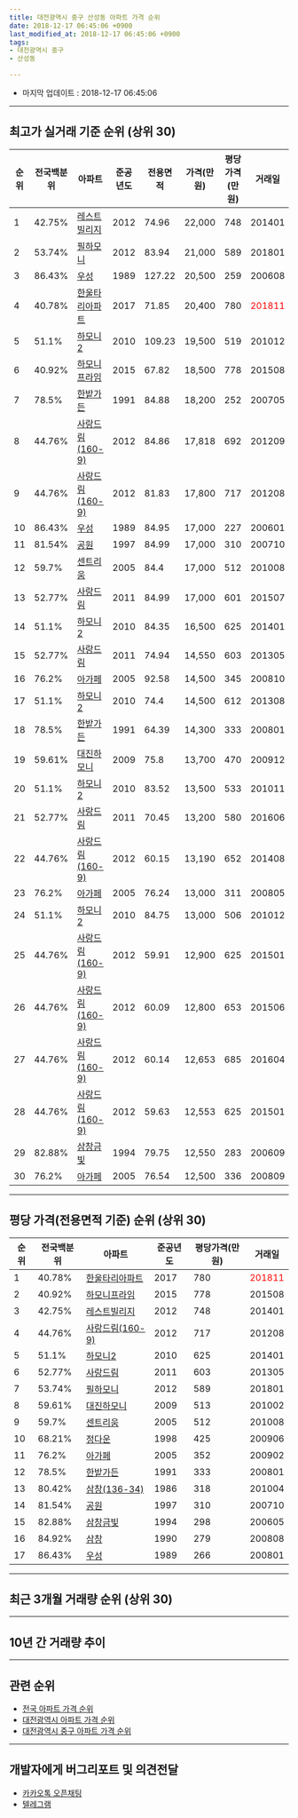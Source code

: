 ```yaml
---
title: 대전광역시 중구 산성동 아파트 가격 순위
date: 2018-12-17 06:45:06 +0900
last_modified_at: 2018-12-17 06:45:06 +0900
tags:
- 대전광역시 중구
- 산성동

---
```


* 마지막 업데이트 : 2018-12-17 06:45:06

---

## 최고가 실거래 기준 순위 (상위 30)


|순위|전국백분위|아파트|준공년도|전용면적|가격(만원)|평당가격(만원)|거래일|
|---|---|---|---|---|---|---|---|
|1|42.75%|[레스트빌리지](https://search.naver.com/search.naver?query=%EB%8C%80%EC%A0%84%EA%B4%91%EC%97%AD%EC%8B%9C+%EC%A4%91%EA%B5%AC+%EC%82%B0%EC%84%B1%EB%8F%99+%EB%A0%88%EC%8A%A4%ED%8A%B8%EB%B9%8C%EB%A6%AC%EC%A7%80)|2012|74.96|22,000|748|201401|
|2|53.74%|[필하모니](https://search.naver.com/search.naver?query=%EB%8C%80%EC%A0%84%EA%B4%91%EC%97%AD%EC%8B%9C+%EC%A4%91%EA%B5%AC+%EC%82%B0%EC%84%B1%EB%8F%99+%ED%95%84%ED%95%98%EB%AA%A8%EB%8B%88)|2012|83.94|21,000|589|201801|
|3|86.43%|[우성](https://search.naver.com/search.naver?query=%EB%8C%80%EC%A0%84%EA%B4%91%EC%97%AD%EC%8B%9C+%EC%A4%91%EA%B5%AC+%EC%82%B0%EC%84%B1%EB%8F%99+%EC%9A%B0%EC%84%B1)|1989|127.22|20,500|259|200608|
|4|40.78%|[한울타리아파트](https://search.naver.com/search.naver?query=%EB%8C%80%EC%A0%84%EA%B4%91%EC%97%AD%EC%8B%9C+%EC%A4%91%EA%B5%AC+%EC%82%B0%EC%84%B1%EB%8F%99+%ED%95%9C%EC%9A%B8%ED%83%80%EB%A6%AC%EC%95%84%ED%8C%8C%ED%8A%B8)|2017|71.85|20,400|780|<span style="color:red">201811</span>|
|5|51.1%|[하모니2](https://search.naver.com/search.naver?query=%EB%8C%80%EC%A0%84%EA%B4%91%EC%97%AD%EC%8B%9C+%EC%A4%91%EA%B5%AC+%EC%82%B0%EC%84%B1%EB%8F%99+%ED%95%98%EB%AA%A8%EB%8B%882)|2010|109.23|19,500|519|201012|
|6|40.92%|[하모니프라임](https://search.naver.com/search.naver?query=%EB%8C%80%EC%A0%84%EA%B4%91%EC%97%AD%EC%8B%9C+%EC%A4%91%EA%B5%AC+%EC%82%B0%EC%84%B1%EB%8F%99+%ED%95%98%EB%AA%A8%EB%8B%88%ED%94%84%EB%9D%BC%EC%9E%84)|2015|67.82|18,500|778|201508|
|7|78.5%|[한밭가든](https://search.naver.com/search.naver?query=%EB%8C%80%EC%A0%84%EA%B4%91%EC%97%AD%EC%8B%9C+%EC%A4%91%EA%B5%AC+%EC%82%B0%EC%84%B1%EB%8F%99+%ED%95%9C%EB%B0%AD%EA%B0%80%EB%93%A0)|1991|84.88|18,200|252|200705|
|8|44.76%|[사랑드림(160-9)](https://search.naver.com/search.naver?query=%EB%8C%80%EC%A0%84%EA%B4%91%EC%97%AD%EC%8B%9C+%EC%A4%91%EA%B5%AC+%EC%82%B0%EC%84%B1%EB%8F%99+%EC%82%AC%EB%9E%91%EB%93%9C%EB%A6%BC%28160-9%29)|2012|84.86|17,818|692|201209|
|9|44.76%|[사랑드림(160-9)](https://search.naver.com/search.naver?query=%EB%8C%80%EC%A0%84%EA%B4%91%EC%97%AD%EC%8B%9C+%EC%A4%91%EA%B5%AC+%EC%82%B0%EC%84%B1%EB%8F%99+%EC%82%AC%EB%9E%91%EB%93%9C%EB%A6%BC%28160-9%29)|2012|81.83|17,800|717|201208|
|10|86.43%|[우성](https://search.naver.com/search.naver?query=%EB%8C%80%EC%A0%84%EA%B4%91%EC%97%AD%EC%8B%9C+%EC%A4%91%EA%B5%AC+%EC%82%B0%EC%84%B1%EB%8F%99+%EC%9A%B0%EC%84%B1)|1989|84.95|17,000|227|200601|
|11|81.54%|[공원](https://search.naver.com/search.naver?query=%EB%8C%80%EC%A0%84%EA%B4%91%EC%97%AD%EC%8B%9C+%EC%A4%91%EA%B5%AC+%EC%82%B0%EC%84%B1%EB%8F%99+%EA%B3%B5%EC%9B%90)|1997|84.99|17,000|310|200710|
|12|59.7%|[센트리움](https://search.naver.com/search.naver?query=%EB%8C%80%EC%A0%84%EA%B4%91%EC%97%AD%EC%8B%9C+%EC%A4%91%EA%B5%AC+%EC%82%B0%EC%84%B1%EB%8F%99+%EC%84%BC%ED%8A%B8%EB%A6%AC%EC%9B%80)|2005|84.4|17,000|512|201008|
|13|52.77%|[사랑드림](https://search.naver.com/search.naver?query=%EB%8C%80%EC%A0%84%EA%B4%91%EC%97%AD%EC%8B%9C+%EC%A4%91%EA%B5%AC+%EC%82%B0%EC%84%B1%EB%8F%99+%EC%82%AC%EB%9E%91%EB%93%9C%EB%A6%BC)|2011|84.99|17,000|601|201507|
|14|51.1%|[하모니2](https://search.naver.com/search.naver?query=%EB%8C%80%EC%A0%84%EA%B4%91%EC%97%AD%EC%8B%9C+%EC%A4%91%EA%B5%AC+%EC%82%B0%EC%84%B1%EB%8F%99+%ED%95%98%EB%AA%A8%EB%8B%882)|2010|84.35|16,500|625|201401|
|15|52.77%|[사랑드림](https://search.naver.com/search.naver?query=%EB%8C%80%EC%A0%84%EA%B4%91%EC%97%AD%EC%8B%9C+%EC%A4%91%EA%B5%AC+%EC%82%B0%EC%84%B1%EB%8F%99+%EC%82%AC%EB%9E%91%EB%93%9C%EB%A6%BC)|2011|74.94|14,550|603|201305|
|16|76.2%|[아가페](https://search.naver.com/search.naver?query=%EB%8C%80%EC%A0%84%EA%B4%91%EC%97%AD%EC%8B%9C+%EC%A4%91%EA%B5%AC+%EC%82%B0%EC%84%B1%EB%8F%99+%EC%95%84%EA%B0%80%ED%8E%98)|2005|92.58|14,500|345|200810|
|17|51.1%|[하모니2](https://search.naver.com/search.naver?query=%EB%8C%80%EC%A0%84%EA%B4%91%EC%97%AD%EC%8B%9C+%EC%A4%91%EA%B5%AC+%EC%82%B0%EC%84%B1%EB%8F%99+%ED%95%98%EB%AA%A8%EB%8B%882)|2010|74.4|14,500|612|201308|
|18|78.5%|[한밭가든](https://search.naver.com/search.naver?query=%EB%8C%80%EC%A0%84%EA%B4%91%EC%97%AD%EC%8B%9C+%EC%A4%91%EA%B5%AC+%EC%82%B0%EC%84%B1%EB%8F%99+%ED%95%9C%EB%B0%AD%EA%B0%80%EB%93%A0)|1991|64.39|14,300|333|200801|
|19|59.61%|[대진하모니](https://search.naver.com/search.naver?query=%EB%8C%80%EC%A0%84%EA%B4%91%EC%97%AD%EC%8B%9C+%EC%A4%91%EA%B5%AC+%EC%82%B0%EC%84%B1%EB%8F%99+%EB%8C%80%EC%A7%84%ED%95%98%EB%AA%A8%EB%8B%88)|2009|75.8|13,700|470|200912|
|20|51.1%|[하모니2](https://search.naver.com/search.naver?query=%EB%8C%80%EC%A0%84%EA%B4%91%EC%97%AD%EC%8B%9C+%EC%A4%91%EA%B5%AC+%EC%82%B0%EC%84%B1%EB%8F%99+%ED%95%98%EB%AA%A8%EB%8B%882)|2010|83.52|13,500|533|201011|
|21|52.77%|[사랑드림](https://search.naver.com/search.naver?query=%EB%8C%80%EC%A0%84%EA%B4%91%EC%97%AD%EC%8B%9C+%EC%A4%91%EA%B5%AC+%EC%82%B0%EC%84%B1%EB%8F%99+%EC%82%AC%EB%9E%91%EB%93%9C%EB%A6%BC)|2011|70.45|13,200|580|201606|
|22|44.76%|[사랑드림(160-9)](https://search.naver.com/search.naver?query=%EB%8C%80%EC%A0%84%EA%B4%91%EC%97%AD%EC%8B%9C+%EC%A4%91%EA%B5%AC+%EC%82%B0%EC%84%B1%EB%8F%99+%EC%82%AC%EB%9E%91%EB%93%9C%EB%A6%BC%28160-9%29)|2012|60.15|13,190|652|201408|
|23|76.2%|[아가페](https://search.naver.com/search.naver?query=%EB%8C%80%EC%A0%84%EA%B4%91%EC%97%AD%EC%8B%9C+%EC%A4%91%EA%B5%AC+%EC%82%B0%EC%84%B1%EB%8F%99+%EC%95%84%EA%B0%80%ED%8E%98)|2005|76.24|13,000|311|200805|
|24|51.1%|[하모니2](https://search.naver.com/search.naver?query=%EB%8C%80%EC%A0%84%EA%B4%91%EC%97%AD%EC%8B%9C+%EC%A4%91%EA%B5%AC+%EC%82%B0%EC%84%B1%EB%8F%99+%ED%95%98%EB%AA%A8%EB%8B%882)|2010|84.75|13,000|506|201012|
|25|44.76%|[사랑드림(160-9)](https://search.naver.com/search.naver?query=%EB%8C%80%EC%A0%84%EA%B4%91%EC%97%AD%EC%8B%9C+%EC%A4%91%EA%B5%AC+%EC%82%B0%EC%84%B1%EB%8F%99+%EC%82%AC%EB%9E%91%EB%93%9C%EB%A6%BC%28160-9%29)|2012|59.91|12,900|625|201501|
|26|44.76%|[사랑드림(160-9)](https://search.naver.com/search.naver?query=%EB%8C%80%EC%A0%84%EA%B4%91%EC%97%AD%EC%8B%9C+%EC%A4%91%EA%B5%AC+%EC%82%B0%EC%84%B1%EB%8F%99+%EC%82%AC%EB%9E%91%EB%93%9C%EB%A6%BC%28160-9%29)|2012|60.09|12,800|653|201506|
|27|44.76%|[사랑드림(160-9)](https://search.naver.com/search.naver?query=%EB%8C%80%EC%A0%84%EA%B4%91%EC%97%AD%EC%8B%9C+%EC%A4%91%EA%B5%AC+%EC%82%B0%EC%84%B1%EB%8F%99+%EC%82%AC%EB%9E%91%EB%93%9C%EB%A6%BC%28160-9%29)|2012|60.14|12,653|685|201604|
|28|44.76%|[사랑드림(160-9)](https://search.naver.com/search.naver?query=%EB%8C%80%EC%A0%84%EA%B4%91%EC%97%AD%EC%8B%9C+%EC%A4%91%EA%B5%AC+%EC%82%B0%EC%84%B1%EB%8F%99+%EC%82%AC%EB%9E%91%EB%93%9C%EB%A6%BC%28160-9%29)|2012|59.63|12,553|625|201501|
|29|82.88%|[삼창금빛](https://search.naver.com/search.naver?query=%EB%8C%80%EC%A0%84%EA%B4%91%EC%97%AD%EC%8B%9C+%EC%A4%91%EA%B5%AC+%EC%82%B0%EC%84%B1%EB%8F%99+%EC%82%BC%EC%B0%BD%EA%B8%88%EB%B9%9B)|1994|79.75|12,550|283|200609|
|30|76.2%|[아가페](https://search.naver.com/search.naver?query=%EB%8C%80%EC%A0%84%EA%B4%91%EC%97%AD%EC%8B%9C+%EC%A4%91%EA%B5%AC+%EC%82%B0%EC%84%B1%EB%8F%99+%EC%95%84%EA%B0%80%ED%8E%98)|2005|76.54|12,500|336|200809|


---

## 평당 가격(전용면적 기준) 순위 (상위 30)


|순위|전국백분위|아파트|준공년도|평당가격(만원)|거래일|
|---|---|---|---|---|---|
|1|40.78%|[한울타리아파트](https://search.naver.com/search.naver?query=%EB%8C%80%EC%A0%84%EA%B4%91%EC%97%AD%EC%8B%9C+%EC%A4%91%EA%B5%AC+%EC%82%B0%EC%84%B1%EB%8F%99+%ED%95%9C%EC%9A%B8%ED%83%80%EB%A6%AC%EC%95%84%ED%8C%8C%ED%8A%B8)|2017|780|<span style="color:red">201811</span>|
|2|40.92%|[하모니프라임](https://search.naver.com/search.naver?query=%EB%8C%80%EC%A0%84%EA%B4%91%EC%97%AD%EC%8B%9C+%EC%A4%91%EA%B5%AC+%EC%82%B0%EC%84%B1%EB%8F%99+%ED%95%98%EB%AA%A8%EB%8B%88%ED%94%84%EB%9D%BC%EC%9E%84)|2015|778|201508|
|3|42.75%|[레스트빌리지](https://search.naver.com/search.naver?query=%EB%8C%80%EC%A0%84%EA%B4%91%EC%97%AD%EC%8B%9C+%EC%A4%91%EA%B5%AC+%EC%82%B0%EC%84%B1%EB%8F%99+%EB%A0%88%EC%8A%A4%ED%8A%B8%EB%B9%8C%EB%A6%AC%EC%A7%80)|2012|748|201401|
|4|44.76%|[사랑드림(160-9)](https://search.naver.com/search.naver?query=%EB%8C%80%EC%A0%84%EA%B4%91%EC%97%AD%EC%8B%9C+%EC%A4%91%EA%B5%AC+%EC%82%B0%EC%84%B1%EB%8F%99+%EC%82%AC%EB%9E%91%EB%93%9C%EB%A6%BC%28160-9%29)|2012|717|201208|
|5|51.1%|[하모니2](https://search.naver.com/search.naver?query=%EB%8C%80%EC%A0%84%EA%B4%91%EC%97%AD%EC%8B%9C+%EC%A4%91%EA%B5%AC+%EC%82%B0%EC%84%B1%EB%8F%99+%ED%95%98%EB%AA%A8%EB%8B%882)|2010|625|201401|
|6|52.77%|[사랑드림](https://search.naver.com/search.naver?query=%EB%8C%80%EC%A0%84%EA%B4%91%EC%97%AD%EC%8B%9C+%EC%A4%91%EA%B5%AC+%EC%82%B0%EC%84%B1%EB%8F%99+%EC%82%AC%EB%9E%91%EB%93%9C%EB%A6%BC)|2011|603|201305|
|7|53.74%|[필하모니](https://search.naver.com/search.naver?query=%EB%8C%80%EC%A0%84%EA%B4%91%EC%97%AD%EC%8B%9C+%EC%A4%91%EA%B5%AC+%EC%82%B0%EC%84%B1%EB%8F%99+%ED%95%84%ED%95%98%EB%AA%A8%EB%8B%88)|2012|589|201801|
|8|59.61%|[대진하모니](https://search.naver.com/search.naver?query=%EB%8C%80%EC%A0%84%EA%B4%91%EC%97%AD%EC%8B%9C+%EC%A4%91%EA%B5%AC+%EC%82%B0%EC%84%B1%EB%8F%99+%EB%8C%80%EC%A7%84%ED%95%98%EB%AA%A8%EB%8B%88)|2009|513|201002|
|9|59.7%|[센트리움](https://search.naver.com/search.naver?query=%EB%8C%80%EC%A0%84%EA%B4%91%EC%97%AD%EC%8B%9C+%EC%A4%91%EA%B5%AC+%EC%82%B0%EC%84%B1%EB%8F%99+%EC%84%BC%ED%8A%B8%EB%A6%AC%EC%9B%80)|2005|512|201008|
|10|68.21%|[정다운](https://search.naver.com/search.naver?query=%EB%8C%80%EC%A0%84%EA%B4%91%EC%97%AD%EC%8B%9C+%EC%A4%91%EA%B5%AC+%EC%82%B0%EC%84%B1%EB%8F%99+%EC%A0%95%EB%8B%A4%EC%9A%B4)|1998|425|200906|
|11|76.2%|[아가페](https://search.naver.com/search.naver?query=%EB%8C%80%EC%A0%84%EA%B4%91%EC%97%AD%EC%8B%9C+%EC%A4%91%EA%B5%AC+%EC%82%B0%EC%84%B1%EB%8F%99+%EC%95%84%EA%B0%80%ED%8E%98)|2005|352|200902|
|12|78.5%|[한밭가든](https://search.naver.com/search.naver?query=%EB%8C%80%EC%A0%84%EA%B4%91%EC%97%AD%EC%8B%9C+%EC%A4%91%EA%B5%AC+%EC%82%B0%EC%84%B1%EB%8F%99+%ED%95%9C%EB%B0%AD%EA%B0%80%EB%93%A0)|1991|333|200801|
|13|80.42%|[삼창(136-34)](https://search.naver.com/search.naver?query=%EB%8C%80%EC%A0%84%EA%B4%91%EC%97%AD%EC%8B%9C+%EC%A4%91%EA%B5%AC+%EC%82%B0%EC%84%B1%EB%8F%99+%EC%82%BC%EC%B0%BD%28136-34%29)|1986|318|201004|
|14|81.54%|[공원](https://search.naver.com/search.naver?query=%EB%8C%80%EC%A0%84%EA%B4%91%EC%97%AD%EC%8B%9C+%EC%A4%91%EA%B5%AC+%EC%82%B0%EC%84%B1%EB%8F%99+%EA%B3%B5%EC%9B%90)|1997|310|200710|
|15|82.88%|[삼창금빛](https://search.naver.com/search.naver?query=%EB%8C%80%EC%A0%84%EA%B4%91%EC%97%AD%EC%8B%9C+%EC%A4%91%EA%B5%AC+%EC%82%B0%EC%84%B1%EB%8F%99+%EC%82%BC%EC%B0%BD%EA%B8%88%EB%B9%9B)|1994|298|200605|
|16|84.92%|[삼창](https://search.naver.com/search.naver?query=%EB%8C%80%EC%A0%84%EA%B4%91%EC%97%AD%EC%8B%9C+%EC%A4%91%EA%B5%AC+%EC%82%B0%EC%84%B1%EB%8F%99+%EC%82%BC%EC%B0%BD)|1990|279|200808|
|17|86.43%|[우성](https://search.naver.com/search.naver?query=%EB%8C%80%EC%A0%84%EA%B4%91%EC%97%AD%EC%8B%9C+%EC%A4%91%EA%B5%AC+%EC%82%B0%EC%84%B1%EB%8F%99+%EC%9A%B0%EC%84%B1)|1989|266|200801|


---

## 최근 3개월 거래량 순위 (상위 30)


<div style="width:100%;">
    <canvas id="deal_count_ranking" height="250"></canvas>
</div>


<script>
new Chart(document.getElementById("deal_count_ranking"), {
    type: 'horizontalBar',
    data: {
        labels: ['한울타리아파트', '우성', '한밭가든', '삼창', '정다운', '삼창금빛', '삼창(136-34)'],
        datasets: [{
            label: '실거래 수',
            data: [13, 8, 8, 3, 3, 1, 1],
            borderColor: "rgba(255, 0, 128, 1)",
            backgroundColor: "rgba(255, 0, 128, 0.5)",
            fill: false,
        }]
    },
    options: {
        responsive: true,
        title: {
            display: true,
            text: '최근 3개월 거래량 순위'
        },
        tooltips: {
            mode: 'index',
            intersect: false,
            callbacks: {
                title: function(tooltipItems, data) {
                    return "실거래 수:";
                },
                label: function(tooltipItem, data) {
                    return data.labels[tooltipItem.index] + ": " + tooltipItem.xLabel;
                }
            }
        },
        hover: {
            mode: 'nearest',
            intersect: true
        },
        scales: {
            xAxes: [{
                display: true,
                scaleLabel: {
                    display: true,
                    labelString: '실거래 수'
                },
                ticks: {
                    suggestedMin: 0,
                }
            }],
            yAxes: [{
                display: true,
                ticks: {
                    autoSkip: false,
                    callback: function(value, index, values) {
                        if (value.length > 15)
                            return value.substr(0, 13) + "...";
                        else
                            return value;
                    }
                },
                scaleLabel: {
                    display: false,
                }
            }]
        }
    }
});

</script>


---

## 10년 간 거래량 추이


<div style="width:100%;">
    <canvas id="deal_progress" height="250"></canvas>
</div>

<script>
new Chart(document.getElementById("deal_progress"), {
    type: 'line',
    data: {
        labels: ['200812','200901','200902','200903','200904','200905','200906','200907','200908','200909','200910','200911','200912','201001','201002','201003','201004','201005','201006','201007','201008','201009','201010','201011','201012','201101','201102','201103','201104','201105','201106','201107','201108','201109','201110','201111','201112','201201','201202','201203','201204','201205','201206','201207','201208','201209','201210','201211','201212','201301','201302','201303','201304','201305','201306','201307','201308','201309','201310','201311','201312','201401','201402','201403','201404','201405','201406','201407','201408','201409','201410','201411','201412','201501','201502','201503','201504','201505','201506','201507','201508','201509','201510','201511','201512','201601','201602','201603','201604','201605','201606','201607','201608','201609','201610','201611','201612','201701','201702','201703','201704','201705','201706','201707','201708','201709','201710','201711','201712','201801','201802','201803','201804','201805','201806','201807','201808','201809','201810','201811','201812'],
        datasets: [{
            label: '실거래 수',
            pointRadius: 1,
            data: [8, 7, 19, 22, 19, 18, 17, 21, 15, 17, 13, 17, 14, 17, 14, 17, 8, 8, 13, 17, 16, 19, 23, 21, 18, 15, 19, 11, 15, 15, 22, 13, 6, 10, 3, 8, 5, 12, 5, 14, 13, 14, 6, 9, 22, 13, 17, 10, 7, 9, 16, 15, 14, 15, 14, 13, 16, 9, 17, 12, 13, 18, 9, 7, 16, 15, 10, 12, 8, 16, 11, 15, 7, 15, 6, 22, 15, 13, 12, 15, 12, 13, 20, 8, 7, 5, 10, 12, 12, 9, 10, 13, 9, 10, 17, 7, 10, 7, 11, 20, 10, 6, 3, 12, 1, 13, 12, 13, 14, 9, 6, 14, 18, 12, 12, 9, 10, 12, 15, 21, 1],
            borderColor: "rgba(255, 201, 14, 1)",
            backgroundColor: "rgba(255, 201, 14, 0.5)",
            fill: true,
        }]
    },
    options: {
        responsive: true,
        title: {
            display: true,
            text: '10년간 거래량 추이'
        },
        tooltips: {
            mode: 'index',
            intersect: false,
        },
        hover: {
            mode: 'nearest',
            intersect: true
        },
        scales: {
            xAxes: [{
                display: true,
                scaleLabel: {
                    display: true,
                    labelString: '년/월'
                }
            }],
            yAxes: [{
                display: true,
                ticks: {
                    suggestedMin: 0,
                },
                scaleLabel: {
                    display: true,
                    labelString: '실거래 수'
                }
            }]
        }
    }
});

</script>


---

## 관련 순위

- [전국 아파트 가격 순위](https://inasie.github.io/apt-ranking/전국)
- [대전광역시 아파트 가격 순위](https://inasie.github.io/apt-ranking/대전광역시)
- [대전광역시 중구 아파트 가격 순위](https://inasie.github.io/apt-ranking/대전광역시-중구)


---

## 개발자에게 버그리포트 및 의견전달

- [카카오톡 오픈채팅](https://open.kakao.com/o/gLJUAP4)
- [텔레그램](https://t.me/inasie)

